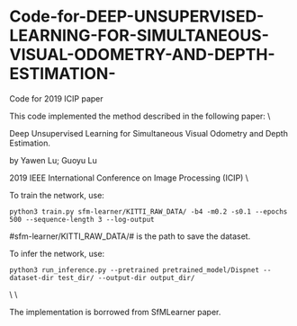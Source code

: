 # Code-for-DEEP-UNSUPERVISED-LEARNING-FOR-SIMULTANEOUS-VISUAL-ODOMETRY-AND-DEPTH-ESTIMATION-
Code for 2019 ICIP paper


This code implemented the method described in the following paper:
\\

Deep Unsupervised Learning for Simultaneous Visual Odometry and Depth Estimation.

by Yawen Lu; Guoyu Lu

2019 IEEE International Conference on Image Processing (ICIP)
\\


To train the network, use:
```
python3 train.py sfm-learner/KITTI_RAW_DATA/ -b4 -m0.2 -s0.1 --epochs 500 --sequence-length 3 --log-output
```

#sfm-learner/KITTI_RAW_DATA/# is the path to save the dataset. 


To infer the network, use:
```
python3 run_inference.py --pretrained pretrained_model/Dispnet --dataset-dir test_dir/ --output-dir output_dir/
```

\\
\\

The implementation is borrowed from SfMLearner paper.
